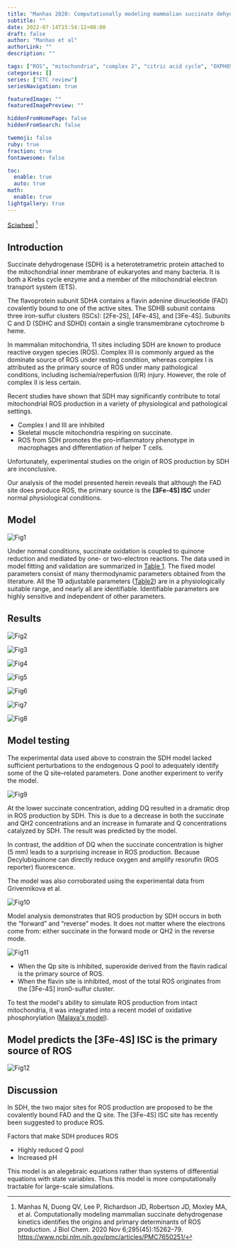 ```yaml
---
title: "Manhas 2020: Computationally modeling mammalian succinate dehydrogenase kinetics identifies the origins and primary determinants of ROS production"
subtitle: ""
date: 2022-07-14T15:54:12+08:00
draft: false
author: "Manhas et al"
authorLink: ""
description: ""

tags: ["ROS", "mitochondria", "complex 2", "citric acid cycle", "OXPHOS"]
categories: []
series: ["ETC review"]
seriesNavigation: true

featuredImage: ""
featuredImagePreview: ""

hiddenFromHomePage: false
hiddenFromSearch: false

twemoji: false
ruby: true
fraction: true
fontawesome: false

toc:
  enable: true
  auto: true
math:
  enable: true
lightgallery: true
---
```


[Sciwheel](https://sciwheel.com/work/#/items/9751911) [^Manhas2020]

[^Manhas2020]: Manhas N, Duong QV, Lee P, Richardson JD, Robertson JD, Moxley MA, et al. Computationally modeling mammalian succinate dehydrogenase kinetics identifies the origins and primary determinants of ROS production. J Biol Chem. 2020 Nov 6;295(45):15262–79. https://www.ncbi.nlm.nih.gov/pmc/articles/PMC7650251/

<!--more-->

## Introduction

Succinate dehydrogenase (SDH) is a heterotetrametric protein attached to the mitochondrial inner membrane of eukaryotes and many bacteria. It is both a Krebs cycle enzyme and a member of the mitochondrial electron transport system (ETS).

The flavoprotein subunit SDHA contains a flavin adenine dinucleotide (FAD) covalently bound to one of the active sites. The SDHB subunit contains three iron-sulfur clusters (ISCs): [2Fe-2S], [4Fe-4S], and [3Fe-4S]. Subunits C and D (SDHC and SDHD) contain a single transmembrane cytochrome b heme.
 
In mammalian mitochondria, 11 sites including SDH are known to produce reactive oxygen species (ROS). Complex III is commonly argued as the dominate source of ROS under resting condition, whereas complex I is attributed as the primary source of ROS under many pathological conditions, including ischemia/reperfusion (I/R) injury. However, the role of complex II is less certain.

Recent studies have shown that SDH may significantly contribute to total mitochondrial ROS production in a variety of physiological and pathological settings.
- Complex I and III are inhibited
- Skeletal muscle mitochondria respiring on succinate.
- ROS from SDH promotes the pro-inflammatory phenotype in macrophages and differentiation of helper T cells.

Unfortunately, experimental studies on the origin of ROS production by SDH are inconclusive. 

Our analysis of the model presented herein reveals that although the FAD site does produce ROS, the primary source is the **[3Fe-4S] ISC** under normal physiological conditions.

## Model

![Fig1](https://www.ncbi.nlm.nih.gov/pmc/articles/PMC7650251/bin/SB-JBCJ200583F001.jpg "Overview of the SDH model")

Under normal conditions, succinate oxidation is coupled to quinone reduction and mediated by one- or two-electron reactions. The data used in model fitting and validation are summarized in [Table 1](https://www.ncbi.nlm.nih.gov/pmc/articles/PMC7650251/table/T1/). The fixed model parameters consist of many thermodynamic parameters obtained from the literature. All the 19 adjustable parameters ([Table2](https://www.ncbi.nlm.nih.gov/pmc/articles/PMC7650251/table/T2/)) are in a physiologically suitable range, and nearly all are identifiable. Identifiable parameters are highly sensitive and independent of other parameters.

## Results

![Fig2](https://www.ncbi.nlm.nih.gov/pmc/articles/PMC7650251/bin/SB-JBCJ200583F002.jpg "Succinate oxidation rates at varied concentrations of different electron acceptors")

![Fig3](https://www.ncbi.nlm.nih.gov/pmc/articles/PMC7650251/bin/SB-JBCJ200583F003.jpg "Succinate oxidation kinetics in the presence of SDH inhibitors using bovine heart SMP")

![Fig4](https://www.ncbi.nlm.nih.gov/pmc/articles/PMC7650251/bin/SB-JBCJ200583F004.jpg "Maximum ROS produced by SDH occurs at submillimolar concentrations of succinate")

![Fig5](https://www.ncbi.nlm.nih.gov/pmc/articles/PMC7650251/bin/SB-JBCJ200583F005.jpg "Succinate-dependent ROS production of SMPs in the presence of stigmatellin or atpenin")

![Fig6](https://www.ncbi.nlm.nih.gov/pmc/articles/PMC7650251/bin/SB-JBCJ200583F006.jpg "Effects of titrating atpenin and non-SDH dicarboxylate substrates on ROS production by complex II")

![Fig7](https://www.ncbi.nlm.nih.gov/pmc/articles/PMC7650251/bin/SB-JBCJ200583F007.jpg "Effects of varying fumarate/succinate ratios on atpenin and complex III inhibitor induced ROS production")

![Fig8](https://www.ncbi.nlm.nih.gov/pmc/articles/PMC7650251/bin/SB-JBCJ200583F008.jpg "The effects of pH on ROS production rates in the presence of inhibitors")

## Model testing

The experimental data used above to constrain the SDH model lacked sufficient perturbations to the endogenous Q pool to adequately identify some of the Q site–related parameters. Done another experiment to verify the model.

![Fig9](https://www.ncbi.nlm.nih.gov/pmc/articles/PMC7650251/bin/SB-JBCJ200583F009.jpg "Decylubiquinone can directly reduce oxygen and amplify resorufin fluorescence.")

At the lower succinate concentration, adding DQ resulted in a dramatic drop in ROS production by SDH. This is due to a decrease in both the succinate and QH2 concentrations and an increase in fumarate and Q concentrations catalyzed by SDH. The result was predicted by the model.

In contrast, the addition of DQ when the succinate concentration is higher (5 mm) leads to a surprising increase in ROS production. Because Decylubiquinone can directly reduce oxygen and amplify resorufin (ROS reporter) fluorescence.

The model was also corroborated using the experimental data from Grivennikova et al.

![Fig10](https://www.ncbi.nlm.nih.gov/pmc/articles/PMC7650251/bin/SB-JBCJ200583F010.jpg "Model corroboration of ROS production and SDH kinetics")

Model analysis demonstrates that ROS production by SDH occurs in both the “forward” and “reverse” modes. It does not matter where the electrons come from: either succinate in the forward mode or QH2 in the reverse mode.

![Fig11](https://www.ncbi.nlm.nih.gov/pmc/articles/PMC7650251/bin/SB-JBCJ200583F011.jpg "Model prediction of site-specific ROS production when the enzyme oxidation state is determined by the Q pool redox state.")
- When the Qp site is inhibited, superoxide derived from the flavin radical is the primary source of ROS.
- When the flavin site is inhibited, most of the total ROS originates from the [3Fe-4S] iron0-sulfur cluster.

To test the model's ability to simulate ROS production from intact mitochondria, it was integrated into a recent model of oxidative phosphorylation ([Malaya's model](https://www.ncbi.nlm.nih.gov/pmc/articles/PMC6336351/)).

## Model predicts the [3Fe-4S] ISC is the primary source of ROS

![Fig12](https://www.ncbi.nlm.nih.gov/pmc/articles/PMC7650251/bin/SB-JBCJ200583F012.jpg "Model simulations of succinate and ROS turnover of SDH as a function of succinate/fumarate and QH2/Q ratios")

## Discussion

In SDH, the two major sites for ROS production are proposed to be the covalently bound FAD and the Q site. The [3Fe-4S] ISC site has recently been suggested to produce ROS.

Factors that make SDH produces ROS
- Highly reduced Q pool
- Increased pH

This model is an alegebraic equations rather than systems of differential equations with state variables. Thus this model is more computationally tractable for large-scale simulations.